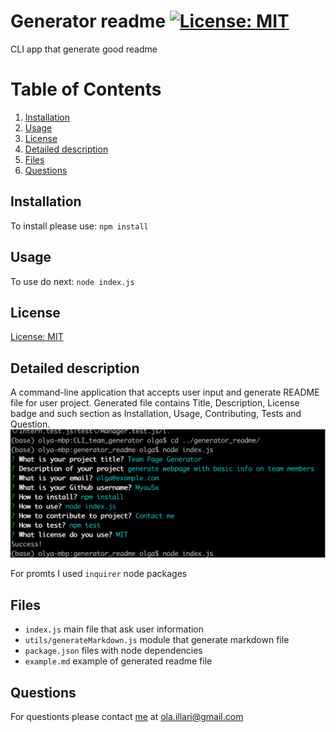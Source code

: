 # Generator readme [![License: MIT](https://img.shields.io/badge/License-MIT-yellow.svg)](https://opensource.org/licenses/MIT)
  CLI app that generate good readme
  # Table of Contents
  1. [Installation](#installation)
  2. [Usage](#usage)
  3. [License](#license)
  4. [Detailed description](#detailed-description)
  4. [Files](#files)
  6. [Questions](#questions)
## Installation
To install please use: 
`npm install`
## Usage
To use do next: 
`node index.js`
## License
[License: MIT](./LICENSE)
## Detailed description
A command-line application that accepts user input and generate README file for user project.
Generated file contains Title, Description, License badge and such section as  Installation, Usage, Contributing, Tests and Question.
![CLI screenshot](./gen_readme.png)

For promts I used `inquirer` node packages
## Files
 - `index.js` main file that ask user information
 - `utils/generateMarkdown.js` module that generate markdown file
 - `package.json` files with node dependencies
 - `example.md` example of generated readme file

## Questions
For questionts please contact [me](https://github.com/Myau5x) at ola.illari@gmail.com
 


